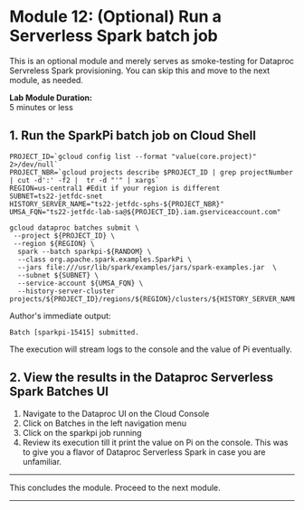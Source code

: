 # Module 12: (Optional) Run a Serverless Spark batch job

This is an optional module and merely serves as smoke-testing for Dataproc Servreless Spark provisioning. You can skip this and move to the next module, as needed.

**Lab Module Duration:** <br>
5 minutes or less

## 1. Run the SparkPi batch job on Cloud Shell


```
PROJECT_ID=`gcloud config list --format "value(core.project)" 2>/dev/null`
PROJECT_NBR=`gcloud projects describe $PROJECT_ID | grep projectNumber | cut -d':' -f2 |  tr -d "'" | xargs`
REGION=us-central1 #Edit if your region is different
SUBNET=ts22-jetfdc-snet
HISTORY_SERVER_NAME="ts22-jetfdc-sphs-${PROJECT_NBR}"
UMSA_FQN="ts22-jetfdc-lab-sa@${PROJECT_ID}.iam.gserviceaccount.com"

gcloud dataproc batches submit \
 --project ${PROJECT_ID} \
 --region ${REGION} \
  spark --batch sparkpi-${RANDOM} \
  --class org.apache.spark.examples.SparkPi \
  --jars file:///usr/lib/spark/examples/jars/spark-examples.jar  \
  --subnet ${SUBNET} \
  --service-account ${UMSA_FQN} \
  --history-server-cluster projects/${PROJECT_ID}/regions/${REGION}/clusters/${HISTORY_SERVER_NAME}
```

Author's immediate output:
```
Batch [sparkpi-15415] submitted.
```

The execution will stream logs to the console and the value of Pi eventually.

## 2. View the results in the Dataproc Serverless Spark Batches UI

1. Navigate to the Dataproc UI on the Cloud Console
2. Click on Batches in the left navigation menu
3. Click on the sparkpi job running
4. Review its execution till it print the value on Pi on the console.
This was to give you a flavor of Dataproc Serverless Spark in case you are unfamiliar.

<hr>

This concludes the module. Proceed to the next module.

<hr>
